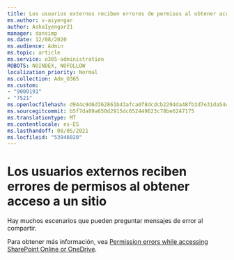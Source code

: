 ```yaml
---
title: Los usuarios externos reciben errores de permisos al obtener acceso a un sitio
ms.author: v-aiyengar
author: AshaIyengar21
manager: dansimp
ms.date: 12/08/2020
ms.audience: Admin
ms.topic: article
ms.service: o365-administration
ROBOTS: NOINDEX, NOFOLLOW
localization_priority: Normal
ms.collection: Adm_O365
ms.custom:
- "9000191"
- "7521"
ms.openlocfilehash: d944c9d6d362861b43afca0f8dcdcb2294da48fb3d7e31da54e2f3b2dae18e42
ms.sourcegitcommit: b5f7da89a650d2915dc652449623c78be6247175
ms.translationtype: MT
ms.contentlocale: es-ES
ms.lasthandoff: 08/05/2021
ms.locfileid: "53946020"
---
```

# <a name="external-users-receive-permission-errors-when-accessing-a-site"></a>Los usuarios externos reciben errores de permisos al obtener acceso a un sitio

Hay muchos escenarios que pueden preguntar mensajes de error al compartir. 

Para obtener más información, vea [Permission errors while accessing SharePoint Online or OneDrive](https://docs.microsoft.com/sharepoint/troubleshoot/administration/access-denied-or-need-permission-error-sharepoint-online-or-onedrive-for-business).